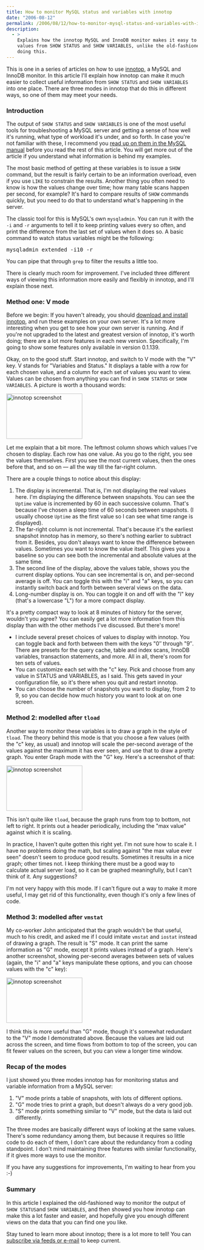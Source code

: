 ```yaml
---
title: How to monitor MySQL status and variables with innotop
date: "2006-08-12"
permalink: /2006/08/12/how-to-monitor-mysql-status-and-variables-with-innotop/
description:
  - >
    Explains how the innotop MySQL and InnoDB monitor makes it easy to interpret the
    values from SHOW STATUS and SHOW VARIABLES, unlike the old-fashioned ways of
    doing this.
---
```

This is one in a series of articles on how to use [innotop][1], a MySQL and InnoDB monitor. In this article I'll explain how innotop can make it much easier to collect useful information from `SHOW STATUS` and `SHOW VARIABLES` into one place. There are three modes in innotop that do this in different ways, so one of them may meet your needs.

### Introduction

The output of `SHOW STATUS` and `SHOW VARIABLES` is one of the most useful tools for troubleshooting a MySQL server and getting a sense of how well it's running, what type of workload it's under, and so forth. In case you're not familiar with these, I recommend you [read up on them in the MySQL manual][2] before you read the rest of this article. You will get more out of the article if you understand what information is behind my examples.

The most basic method of getting at these variables is to issue a `SHOW` command, but the result is fairly certain to be an information overload, even if you use `LIKE` to constrain the results. Another thing you often need to know is how the values change over time; how many table scans happen per second, for example? It's hard to compare results of `SHOW` commands quickly, but you need to do that to understand what's happening in the server.

The classic tool for this is MySQL's own `mysqladmin`. You can run it with the `-i` and `-r` arguments to tell it to keep printing values every so often, and print the difference from the last set of values when it does so. A basic command to watch status variables might be the following:

<pre>mysqladmin extended -i10 -r</pre>

You can pipe that through `grep` to filter the results a little too.

There is clearly much room for improvement. I've included three different ways of viewing this information more easily and flexibly in innotop, and I'll explain those next.

### Method one: V mode

Before we begin: If you haven't already, you should [download and install innotop][3], and run these examples on your own server. It's a lot more interesting when you get to see how your own server is running. And if you're not upgraded to the latest and greatest version of innotop, it's worth doing; there are a lot more features in each new version. Specifically, I'm going to show some features only available in version 0.1.139.

Okay, on to the good stuff. Start innotop, and switch to V mode with the "V" key. V stands for "Variables and Status." It displays a table with a row for each chosen value, and a column for each set of values you want to view. Values can be chosen from anything you can find in `SHOW STATUS` or `SHOW VARIABLES`. A picture is worth a thousand words:

[<img src="/innotop/thumb-innotop-V-mode-usa.png" width="200" height="119" alt="innotop screenshot" />][4]

Let me explain that a bit more. The leftmost column shows which values I've chosen to display. Each row has one value. As you go to the right, you see the values themselves. First you see the most current values, then the ones before that, and so on &#8212; all the way till the far-right column.

There are a couple things to notice about this display:

1.  The display is incremental. That is, I'm not displaying the real values here. I'm displaying the difference between snapshots. You can see the `Uptime` value is incremented by 60 in each successive column. That's because I've chosen a sleep time of 60 seconds between snapshots. (I usually choose `Uptime` as the first value so I can see what time range is displayed).
2.  The far-right column is not incremental. That's because it's the earliest snapshot innotop has in memory, so there's nothing earlier to subtract from it. Besides, you don't always want to know the difference between values. Sometimes you want to know the value itself. This gives you a baseline so you can see both the incremental and absolute values at the same time.
3.  The second line of the display, above the values table, shows you the current display options. You can see incremental is on, and per-second average is off. You can toggle this with the "i" and "a" keys, so you can instantly switch back and forth between several views on the data.
4.  Long-number display is on. You can toggle it on and off with the "l" key (that's a lowercase "L") for a more compact display.

It's a pretty compact way to look at 8 minutes of history for the server, wouldn't you agree? You can easily get a lot more information from this display than with the other methods I've discussed. But there's more!

*   I include several preset choices of values to display with innotop. You can toggle back and forth between them with the keys "0&#8243; through "9&#8243;. There are presets for the query cache, table and index scans, InnoDB variables, transaction statements, and more. All in all, there's room for ten sets of values.
*   You can customize each set with the "c" key. Pick and choose from any value in STATUS and VARIABLES, as I said. This gets saved in your configuration file, so it's there when you quit and restart innotop.
*   You can choose the number of snapshots you want to display, from 2 to 9, so you can decide how much history you want to look at on one screen.

### Method 2: modelled after `tload`

Another way to monitor these variables is to draw a graph in the style of `tload`. The theory behind this mode is that you choose a few values (with the "c" key, as usual) and innotop will scale the per-second average of the values against the maximum it has ever seen, and use that to draw a pretty graph. You enter Graph mode with the "G" key. Here's a screenshot of that:

[<img src="/innotop/thumb-innotop-G-mode-usa.png" width="200" height="119" alt="innotop screenshot" />][5]

This isn't quite like `tload`, because the graph runs from top to bottom, not left to right. It prints out a header periodically, including the "max value" against which it is scaling.

In practice, I haven't quite gotten this right yet. I'm not sure how to scale it. I have no problems doing the math, but scaling against "the max value ever seen" doesn't seem to produce good results. Sometimes it results in a nice graph; other times not. I keep thinking there must be a good way to calculate actual server load, so it can be graphed meaningfully, but I can't think of it. Any suggestions?

I'm not very happy with this mode. If I can't figure out a way to make it more useful, I may get rid of this functionality, even though it's only a few lines of code.

### Method 3: modelled after `vmstat`

My co-worker John anticipated that the graph wouldn't be that useful, much to his credit, and asked me if I could imitate `vmstat` and `iostat` instead of drawing a graph. The result is "S" mode. It can print the same information as "G" mode, except it prints values instead of a graph. Here's another screenshot, showing per-second averages between sets of values (again, the "i" and "a" keys manipulate these options, and you can choose values with the "c" key):

[<img src="/innotop/thumb-innotop-S-mode-usa.png" width="200" height="119" alt="innotop screenshot" />][6]

I think this is more useful than "G" mode, though it's somewhat redundant to the "V" mode I demonstrated above. Because the values are laid out across the screen, and time flows from bottom to top of the screen, you can fit fewer values on the screen, but you can view a longer time window.

### Recap of the modes

I just showed you three modes innotop has for monitoring status and variable information from a MySQL server:

1.  "V" mode prints a table of snapshots, with lots of different options.
2.  "G" mode tries to print a graph, but doesn't always do a very good job.
3.  "S" mode prints something similar to "V" mode, but the data is laid out differently.

The three modes are basically different ways of looking at the same values. There's some redundancy among them, but because it requires so little code to do each of them, I don't care about the redundancy from a coding standpoint. I don't mind maintaining three features with similar functionality, if it gives more ways to use the monitor.

If you have any suggestions for improvements, I'm waiting to hear from you :-)

### Summary

In this article I explained the old-fashioned way to monitor the output of `SHOW STATUS`and `SHOW VARIABLES`, and then showed you how innotop can make this a lot faster and easier, and hopefully give you enough different views on the data that you can find one you like.

Stay tuned to learn more about innotop; there is a lot more to tell! You can [subscribe via feeds or e-mail][7] to keep current.

 [1]: http://www.xaprb.com/innotop/
 [2]: http://dev.mysql.com/doc/refman/5.0/en/show.html
 [3]: /innotop/
 [4]: /innotop/innotop-V-mode-usa.png
 [5]: /innotop/innotop-G-mode-usa.png
 [6]: /innotop/innotop-S-mode-usa.png
 [7]: /blog/subscribe/
